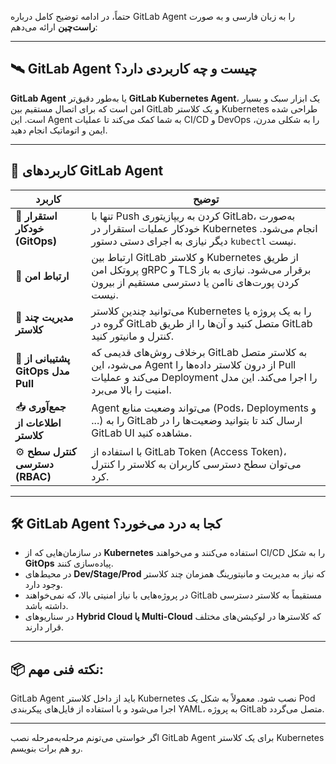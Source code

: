 حتماً، در ادامه توضیح کامل درباره GitLab Agent را به زبان فارسی و به صورت **راست‌چین** ارائه می‌دهم:

---

## 🛰️ GitLab Agent چیست و چه کاربردی دارد؟

**GitLab Agent** یا به‌طور دقیق‌تر **GitLab Kubernetes Agent**، یک ابزار سبک و بسیار امن است که برای اتصال مستقیم بین GitLab و یک کلاستر Kubernetes طراحی شده است. این Agent به شما کمک می‌کند تا عملیات CI/CD و DevOps را به شکلی مدرن، ایمن و اتوماتیک انجام دهید.

---

## 🎯 کاربردهای GitLab Agent

| کاربرد                             | توضیح                                                                                                                                                                   |
| ---------------------------------- | ----------------------------------------------------------------------------------------------------------------------------------------------------------------------- |
| 🚀 **استقرار خودکار (GitOps)**     | تنها با Push کردن به ریپازیتوری GitLab، به‌صورت خودکار عملیات استقرار در Kubernetes انجام می‌شود. دیگر نیازی به اجرای دستی دستور `kubectl` نیست.                        |
| 🔐 **ارتباط امن**                  | ارتباط بین GitLab و کلاستر Kubernetes از طریق پروتکل امن gRPC و TLS برقرار می‌شود. نیازی به باز کردن پورت‌های ناامن یا دسترسی مستقیم از بیرون نیست.                     |
| 📡 **مدیریت چند کلاستر**           | می‌توانید چندین کلاستر Kubernetes را به یک پروژه یا گروه در GitLab متصل کنید و آن‌ها را از طریق GitLab کنترل و مانیتور کنید.                                            |
| 🔁 **پشتیبانی از GitOps مدل Pull** | برخلاف روش‌های قدیمی که GitLab به کلاستر متصل می‌شود، این Agent از درون کلاستر داده‌ها را Pull می‌کند و عملیات Deployment را اجرا می‌کند. این مدل امنیت را بالا می‌برد. |
| 📥 **جمع‌آوری اطلاعات از کلاستر**  | Agent می‌تواند وضعیت منابع (Pods، Deployments و ...) را به GitLab ارسال کند تا بتوانید وضعیت‌ها را در GitLab UI مشاهده کنید.                                            |
| ⚙️ **کنترل سطح دسترسی (RBAC)**     | با استفاده از GitLab Token (Access Token)، می‌توان سطح دسترسی کاربران به کلاستر را کنترل کرد.                                                                           |

---

## 🛠️ GitLab Agent کجا به درد می‌خورد؟

* در سازمان‌هایی که از **Kubernetes** استفاده می‌کنند و می‌خواهند CI/CD را به شکل **GitOps** پیاده‌سازی کنند.
* در محیط‌های **Dev/Stage/Prod** که نیاز به مدیریت و مانیتورینگ همزمان چند کلاستر وجود دارد.
* در پروژه‌هایی با نیاز امنیتی بالا، که نمی‌خواهند GitLab مستقیماً به کلاستر دسترسی داشته باشد.
* در سناریوهای **Hybrid Cloud یا Multi-Cloud** که کلاسترها در لوکیشن‌های مختلف قرار دارند.

---

## 📦 نکته فنی مهم:

GitLab Agent باید از داخل کلاستر Kubernetes نصب شود. معمولاً به شکل یک Pod اجرا می‌شود و با استفاده از فایل‌های پیکربندی YAML، به پروژه GitLab متصل می‌گردد.

---

اگر خواستی می‌تونم مرحله‌به‌مرحله نصب GitLab Agent برای یک کلاستر Kubernetes رو هم برات بنویسم.

